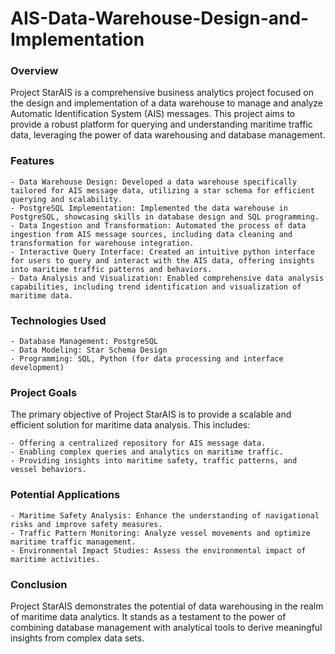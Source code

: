 # AIS-Data-Warehouse-Design-and-Implementation

### Overview

Project StarAIS is a comprehensive business analytics project focused on the design and implementation of a data warehouse to manage and analyze Automatic Identification System (AIS) messages. This project aims to provide a robust platform for querying and understanding maritime traffic data, leveraging the power of data warehousing and database management.

### Features

    - Data Warehouse Design: Developed a data warehouse specifically tailored for AIS message data, utilizing a star schema for efficient querying and scalability.
    - PostgreSQL Implementation: Implemented the data warehouse in PostgreSQL, showcasing skills in database design and SQL programming.
    - Data Ingestion and Transformation: Automated the process of data ingestion from AIS message sources, including data cleaning and transformation for warehouse integration.
    - Interactive Query Interface: Created an intuitive python interface for users to query and interact with the AIS data, offering insights into maritime traffic patterns and behaviors.
    - Data Analysis and Visualization: Enabled comprehensive data analysis capabilities, including trend identification and visualization of maritime data.

### Technologies Used

    - Database Management: PostgreSQL
    - Data Modeling: Star Schema Design
    - Programming: SQL, Python (for data processing and interface development)

### Project Goals

The primary objective of Project StarAIS is to provide a scalable and efficient solution for maritime data analysis. This includes:

    - Offering a centralized repository for AIS message data.
    - Enabling complex queries and analytics on maritime traffic.
    - Providing insights into maritime safety, traffic patterns, and vessel behaviors.

### Potential Applications

    - Maritime Safety Analysis: Enhance the understanding of navigational risks and improve safety measures.
    - Traffic Pattern Monitoring: Analyze vessel movements and optimize maritime traffic management.
    - Environmental Impact Studies: Assess the environmental impact of maritime activities.

### Conclusion

Project StarAIS demonstrates the potential of data warehousing in the realm of maritime data analytics. It stands as a testament to the power of combining database management with analytical tools to derive meaningful insights from complex data sets.
